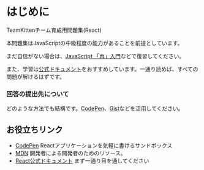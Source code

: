 # はじめに

TeamKittenチーム育成用問題集\(React\)

本問題集はJavaScriptの中級程度の能力があることを前提としています。

まだ自信がない場合は、[JavaScript 「再」入門](https://developer.mozilla.org/ja/docs/Web/JavaScript/A_re-introduction_to_JavaScript)などで復習してください。

また、学習は[公式ドキュメント](https://ja.reactjs.org/docs/getting-started.html)をおすすめしています。一通り読めば、すべての問題が解けるはずです。

### 回答の提出先について

どのような方法でも結構です。[CodePen](https://codepen.io/)、[Gist](https://gist.github.com/)などを活用してください。

## お役立ちリンク

* [CodePen](https://codepen.io/) Reactアプリケーションを気軽に書けるサンドボックス
* [MDN](https://developer.mozilla.org/ja/) 開発者による開発者のためのリソース。
* [React公式ドキュメント](https://ja.reactjs.org/docs) まず一通り目を通してください

